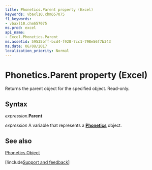 ```yaml
---
title: Phonetics.Parent property (Excel)
keywords: vbaxl10.chm657075
f1_keywords:
- vbaxl10.chm657075
ms.prod: excel
api_name:
- Excel.Phonetics.Parent
ms.assetid: 59535bff-bcd4-f928-7cc1-798e56f7b343
ms.date: 06/08/2017
localization_priority: Normal
---
```



# Phonetics.Parent property (Excel)

Returns the parent object for the specified object. Read-only.


## Syntax

_expression_.**Parent**

_expression_ A variable that represents a **[Phonetics](Excel.Phonetics.md)** object.


## See also


[Phonetics Object](Excel.Phonetics.md)

[!include[Support and feedback](~/includes/feedback-boilerplate.md)]